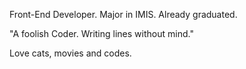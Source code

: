 Front-End Developer. Major in IMIS. Already graduated.

"A foolish Coder. Writing lines without mind."

Love cats, movies and codes.
